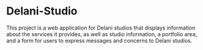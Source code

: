 # Delani-Studio
This project is a web application for Delani studios that displays information about the services it provides, as well as studio information, a portfolio area, and a form for users to express messages and concerns to Delani studios.
